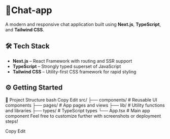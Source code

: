 # 🚀Chat-app

A modern and responsive chat application built using **Next.js**, **TypeScript**, and **Tailwind CSS**.

## 🛠️ Tech Stack

- **Next.js** – React Framework with routing and SSR support  
- **TypeScript** – Strongly typed superset of JavaScript  
- **Tailwind CSS** – Utility-first CSS framework for rapid styling

## ⚙️ Getting Started



📁 Project Structure
bash
Copy
Edit
src/
├── components/         # Reusable UI components
├── pages/              # App pages and views
├── lib/                # Utility functions and libraries
├── types/              # TypeScript types
└── App.tsx             # Main app component
Feel free to customize further with screenshots or deployment steps!

Copy
Edit









